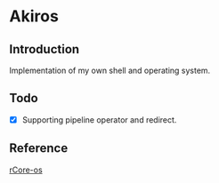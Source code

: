 # Akiros

## Introduction

Implementation of my own shell and operating system.

## Todo

- [x] Supporting pipeline operator and redirect.

## Reference

[rCore-os](https://rcore-os.cn/)

